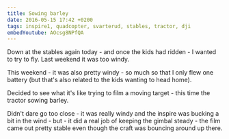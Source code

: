 ```yaml
---
title: Sowing barley
date: 2016-05-15 17:42 +0200
tags: inspire1, quadcopter, svarterud, stables, tractor, dji
embedYoutube: AOcsg8NPfQA
---
```


Down at the stables again today - and once the kids had ridden - I wanted to try to fly. Last weekend it was too windy.

This weekend - it was also pretty windy - so much so that I only flew one battery (but that's also related to the kids wanting to head home).

Decided to see what it's like trying to film a moving target - this time the tractor sowing barley.

Didn't dare go too close - it was really windy and the inspire was bucking a bit in the wind - but - it did a real job of keeping the gimbal steady - the film came out pretty stable even though the craft was bouncing around up there.

<embed-youtube id="AOcsg8NPfQA"></embed-youtube>
